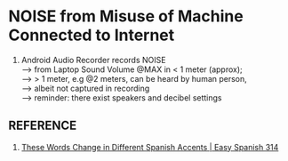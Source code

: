 # NOISE from Misuse of Machine Connected to Internet

1) Android Audio Recorder records NOISE <br/>
--> from Laptop Sound Volume @MAX in < 1 meter (approx);<br/>
--> > 1 meter, e.g @2 meters, can be heard by human person,<br/>
--> albeit not captured in recording<br/>
--> reminder: there exist speakers and decibel settings

## REFERENCE

1) [These Words Change in Different Spanish Accents | Easy Spanish 314 ](https://www.youtube.com/watch?v=WXT4EiFiQY0)

